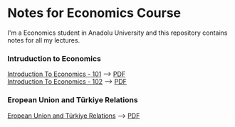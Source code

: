 # Notes for Economics Course

I'm a Economics student in Anadolu University and this repository contains notes for all my lectures.

### Intruduction to Economics

[Introduction To Economics - 101](/introduction_to_economics/ite_101.md) --> [PDF](https://github.com/Mr0Wido/economics-notes/blob/main/introduction_to_economics/pdf/ite_101.pdf) <br>
[Introduction To Economics - 102](/introduction_to_economics/ite_102.md) --> [PDF](https://github.com/Mr0Wido/economics-notes/blob/main/introduction_to_economics/pdf/ite_102.pdf) <br>

### Eropean Union and Türkiye Relations
[Eropean Union and Türkiye Relations](/eu_and_turkey/eu_and_turkey.md) --> [PDF](https://github.com/Mr0Wido/economics-notes/blob/main/eu_and_turkey/pdf/eu_and_turkey.pdf) <br>